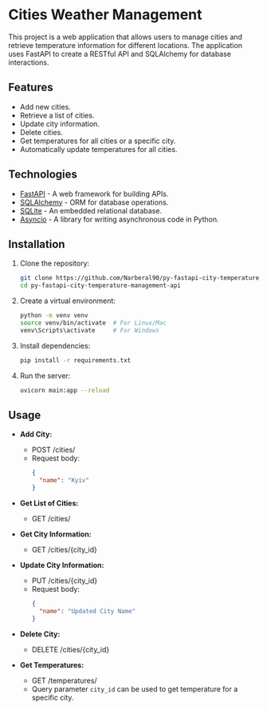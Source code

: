 # Cities Weather Management

This project is a web application that allows users to manage cities and retrieve temperature information for different locations. The application uses FastAPI to create a RESTful API and SQLAlchemy for database interactions.

## Features

- Add new cities.
- Retrieve a list of cities.
- Update city information.
- Delete cities.
- Get temperatures for all cities or a specific city.
- Automatically update temperatures for all cities.

## Technologies

- [FastAPI](https://fastapi.tiangolo.com/) - A web framework for building APIs.
- [SQLAlchemy](https://www.sqlalchemy.org/) - ORM for database operations.
- [SQLite](https://www.sqlite.org/index.html) - An embedded relational database.
- [Asyncio](https://docs.python.org/3/library/asyncio.html) - A library for writing asynchronous code in Python.

## Installation

1. Clone the repository:
   ```bash
   git clone https://github.com/Narberal90/py-fastapi-city-temperature-management-api.git
   cd py-fastapi-city-temperature-management-api
   ```

2. Create a virtual environment:
   ```bash
   python -m venv venv
   source venv/bin/activate  # For Linux/Mac
   venv\Scripts\activate     # For Windows
   ```

3. Install dependencies:
   ```bash
   pip install -r requirements.txt
   ```

4. Run the server:
   ```bash
   uvicorn main:app --reload
   ```

## Usage

- **Add City:**
  - POST /cities/
  - Request body:
    ```json
    {
      "name": "Kyiv"
    }
    ```

- **Get List of Cities:**
  - GET /cities/

- **Get City Information:**
  - GET /cities/{city_id}

- **Update City Information:**
  - PUT /cities/{city_id}
  - Request body:
    ```json
    {
      "name": "Updated City Name"
    }
    ```

- **Delete City:**
  - DELETE /cities/{city_id}

- **Get Temperatures:**
  - GET /temperatures/
  - Query parameter `city_id` can be used to get temperature for a specific city.

